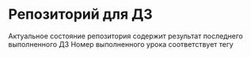 # Репозиторий для ДЗ

Актуальное состояние репозитория содержит результат последнего выполненного ДЗ
Номер выполненного урока соответствует тегу
